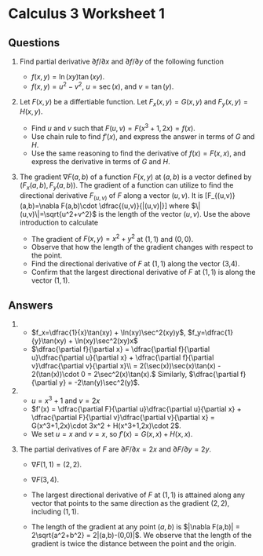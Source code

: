 # Calculus 3 Worksheet 1

## Questions

1. Find partial derivative $\partial f/\partial x$ and $\partial f/\partial y$ of the following function

	* $f(x,y) = \ln(xy)\tan(xy)$.
	* $f(x,y) = u^2-v^2$, $u=\sec(x)$, and $v=\tan(y)$.

2. Let $F(x,y)$ be a differtiable function. Let $F_x(x,y)=G(x,y)$ and $F_y(x,y)=H(x,y)$.

	* Find $u$ and $v$ such that $F(u,v) = F(x^3+1,2x)=f(x)$.
	* Use chain rule to find $f'(x)$, and express the answer in terms of $G$ and $H$.
	* Use the same reasoning to find the derivative of $f(x)=F(x,x)$, and express the derivative in terms of $G$ and $H$.

3. The gradient $\nabla F(a,b)$ of a function $F(x,y)$ at $(a,b)$ is a vector defined by $(F_x(a,b), F_y(a,b))$. The gradient of a function can utilize to find the directional derivative $F_{(u,v)}$ of $F$ along a vector $(u,v)$. It is 
 \[F_{(u,v)}(a,b)=\nabla F(a,b)\cdot \dfrac{(u,v)}{|(u,v)|}\]
where $\|(u,v)\|=\sqrt{u^2+v^2}$ is the length of the vector $(u,v)$. Use the above introduction to calculate

	* The gradient of $F(x,y)=x^2+y^2$ at $(1,1)$ and $(0,0)$.
	* Observe that how the length of the gradient changes with respect to the point.
	* Find the directional derivative of $F$ at $(1,1)$ along the vector (3,4).
	* Confirm that the largest directional derivative of $F$ at $(1,1)$ is along the vector $(1,1)$. 

## Answers

1. 
	* $f_x=\dfrac{1}{x}\tan(xy) + \ln(xy)\sec^2(xy)y$, $f_y=\dfrac{1}{y}\tan(xy) + \ln(xy)\sec^2(xy)x$
	* $\dfrac{\partial f}{\partial x} = \dfrac{\partial f}{\partial u}\dfrac{\partial u}{\partial x} + \dfrac{\partial f}{\partial v}\dfrac{\partial v}{\partial x}\\ = 2(\sec(x))\sec(x)\tan(x) - 2(\tan(x))\cdot 0 = 2\sec^2(x)\tan(x).$ Similarly, $\dfrac{\partial f}{\partial y} = -2\tan(y)\sec^2(y)$.

2.
	* $u=x^3+1$ and $v=2x$
	* $f'(x) = \dfrac{\partial F}{\partial u}\dfrac{\partial u}{\partial x} + \dfrac{\partial F}{\partial v}\dfrac{\partial v}{\partial x} = G(x^3+1,2x)\cdot 3x^2 + H(x^3+1,2x)\cdot 2$.
	* We set $u=x$ and $v=x$, so $f'(x) = G(x,x)+H(x,x)$.

3. The partial derivatives of $F$ are $\partial F/\partial x = 2x$ and $\partial F/\partial y=2y$.
	* $\nabla F(1,1) = (2,2)$.
	
	* $\nabla F(3,4)$.
	* The largest directional derivative of $F$ at $(1,1)$ is attained along any vector that points to the same direction as the gradient $(2,2)$, including $(1,1)$.
	* The length of the gradient at any point $(a,b)$ is $|\nabla F(a,b)| = 2\sqrt{a^2+b^2} = 2|(a,b)-(0,0)|$. We observe that the length of the gradient is twice the distance between the point and the origin.
	